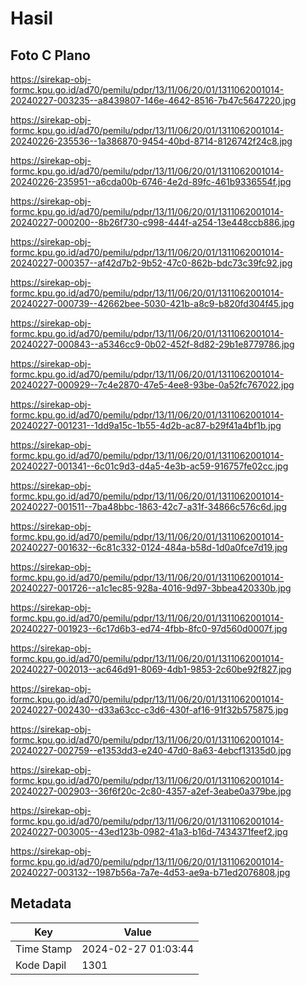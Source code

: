# Hasil

## Foto C Plano

https://sirekap-obj-formc.kpu.go.id/ad70/pemilu/pdpr/13/11/06/20/01/1311062001014-20240227-003235--a8439807-146e-4642-8516-7b47c5647220.jpg

https://sirekap-obj-formc.kpu.go.id/ad70/pemilu/pdpr/13/11/06/20/01/1311062001014-20240226-235536--1a386870-9454-40bd-8714-8126742f24c8.jpg

https://sirekap-obj-formc.kpu.go.id/ad70/pemilu/pdpr/13/11/06/20/01/1311062001014-20240226-235951--a6cda00b-6746-4e2d-89fc-461b9336554f.jpg

https://sirekap-obj-formc.kpu.go.id/ad70/pemilu/pdpr/13/11/06/20/01/1311062001014-20240227-000200--8b26f730-c998-444f-a254-13e448ccb886.jpg

https://sirekap-obj-formc.kpu.go.id/ad70/pemilu/pdpr/13/11/06/20/01/1311062001014-20240227-000357--af42d7b2-9b52-47c0-862b-bdc73c39fc92.jpg

https://sirekap-obj-formc.kpu.go.id/ad70/pemilu/pdpr/13/11/06/20/01/1311062001014-20240227-000739--42662bee-5030-421b-a8c9-b820fd304f45.jpg

https://sirekap-obj-formc.kpu.go.id/ad70/pemilu/pdpr/13/11/06/20/01/1311062001014-20240227-000843--a5346cc9-0b02-452f-8d82-29b1e8779786.jpg

https://sirekap-obj-formc.kpu.go.id/ad70/pemilu/pdpr/13/11/06/20/01/1311062001014-20240227-000929--7c4e2870-47e5-4ee8-93be-0a52fc767022.jpg

https://sirekap-obj-formc.kpu.go.id/ad70/pemilu/pdpr/13/11/06/20/01/1311062001014-20240227-001231--1dd9a15c-1b55-4d2b-ac87-b29f41a4bf1b.jpg

https://sirekap-obj-formc.kpu.go.id/ad70/pemilu/pdpr/13/11/06/20/01/1311062001014-20240227-001341--6c01c9d3-d4a5-4e3b-ac59-916757fe02cc.jpg

https://sirekap-obj-formc.kpu.go.id/ad70/pemilu/pdpr/13/11/06/20/01/1311062001014-20240227-001511--7ba48bbc-1863-42c7-a31f-34866c576c6d.jpg

https://sirekap-obj-formc.kpu.go.id/ad70/pemilu/pdpr/13/11/06/20/01/1311062001014-20240227-001632--6c81c332-0124-484a-b58d-1d0a0fce7d19.jpg

https://sirekap-obj-formc.kpu.go.id/ad70/pemilu/pdpr/13/11/06/20/01/1311062001014-20240227-001726--a1c1ec85-928a-4016-9d97-3bbea420330b.jpg

https://sirekap-obj-formc.kpu.go.id/ad70/pemilu/pdpr/13/11/06/20/01/1311062001014-20240227-001923--6c17d6b3-ed74-4fbb-8fc0-97d560d0007f.jpg

https://sirekap-obj-formc.kpu.go.id/ad70/pemilu/pdpr/13/11/06/20/01/1311062001014-20240227-002013--ac646d91-8069-4db1-9853-2c60be92f827.jpg

https://sirekap-obj-formc.kpu.go.id/ad70/pemilu/pdpr/13/11/06/20/01/1311062001014-20240227-002430--d33a63cc-c3d6-430f-af16-91f32b575875.jpg

https://sirekap-obj-formc.kpu.go.id/ad70/pemilu/pdpr/13/11/06/20/01/1311062001014-20240227-002759--e1353dd3-e240-47d0-8a63-4ebcf13135d0.jpg

https://sirekap-obj-formc.kpu.go.id/ad70/pemilu/pdpr/13/11/06/20/01/1311062001014-20240227-002903--36f6f20c-2c80-4357-a2ef-3eabe0a379be.jpg

https://sirekap-obj-formc.kpu.go.id/ad70/pemilu/pdpr/13/11/06/20/01/1311062001014-20240227-003005--43ed123b-0982-41a3-b16d-7434371feef2.jpg

https://sirekap-obj-formc.kpu.go.id/ad70/pemilu/pdpr/13/11/06/20/01/1311062001014-20240227-003132--1987b56a-7a7e-4d53-ae9a-b71ed2076808.jpg


## Metadata

| Key        | Value               |
| ---------- | ------------------- |
| Time Stamp | 2024-02-27 01:03:44 |
| Kode Dapil | 1301                |



